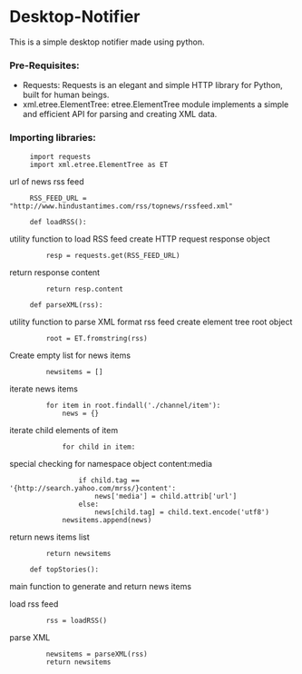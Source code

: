 # Desktop-Notifier
This is a simple desktop notifier made using python.

### Pre-Requisites:
- Requests: Requests is an elegant and simple HTTP library for Python, built for human beings.
- xml.etree.ElementTree: etree.ElementTree module implements a simple and efficient API for parsing and creating XML data.

### Importing libraries:

         import requests 
         import xml.etree.ElementTree as ET 
  
url of news rss feed 

         RSS_FEED_URL = "http://www.hindustantimes.com/rss/topnews/rssfeed.xml"    
  
         def loadRSS():
         
utility function to load RSS feed 
create HTTP request response object 

             resp = requests.get(RSS_FEED_URL) 
  
return response content 

             return resp.content 
  
         def parseXML(rss): 
         
utility function to parse XML format rss feed 
create element tree root object 

             root = ET.fromstring(rss) 
  
Create empty list for news items 

             newsitems = [] 
  
iterate news items 

             for item in root.findall('./channel/item'): 
                 news = {} 
  
iterate child elements of item 

                 for child in item: 
  
special checking for namespace object content:media
            
                     if child.tag == '{http://search.yahoo.com/mrss/}content': 
                         news['media'] = child.attrib['url'] 
                     else: 
                         news[child.tag] = child.text.encode('utf8') 
                 newsitems.append(news) 
                 
return news items list 

             return newsitems 
  
         def topStories(): 

main function to generate and return news items 

load rss feed 

             rss = loadRSS() 

parse XML

             newsitems = parseXML(rss) 
             return newsitems 
